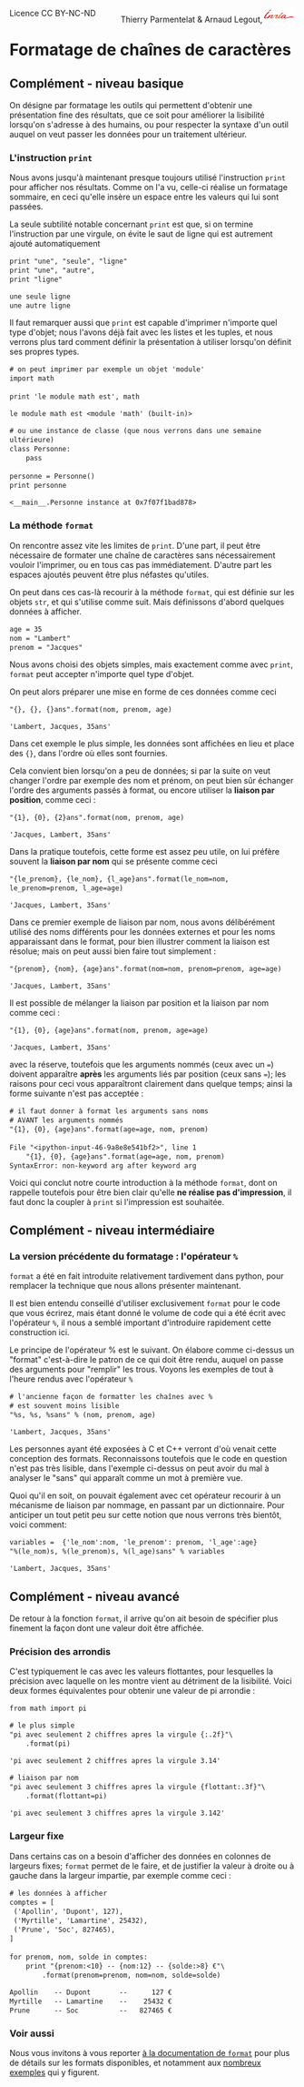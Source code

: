 
<span style="float:left;">Licence CC BY-NC-ND</span><span style="float:right;">Thierry Parmentelat &amp; Arnaud Legout,<img src="media/inria-25.png" style="display:inline"></span><br/>

# Formatage de chaînes de caractères

## Complément - niveau basique

On désigne par formatage les outils qui permettent d'obtenir une présentation fine des résultats, que ce soit pour améliorer la lisibilité lorsqu'on s'adresse à des humains, ou pour respecter la syntaxe d'un outil auquel on veut passer les données pour un traitement ultérieur.

### L'instruction `print`

Nous avons jusqu'à maintenant presque toujours utilisé l'instruction `print` pour afficher nos résultats. Comme on l'a vu, celle-ci réalise un formatage sommaire, en ceci qu'elle insère un espace entre les valeurs qui lui sont passées.

La seule subtilité notable concernant `print` est que, si on termine l'instruction par une virgule, on évite le saut de ligne qui est autrement ajouté automatiquement


```
print "une", "seule", "ligne"
print "une", "autre",
print "ligne"
```

    une seule ligne
    une autre ligne


Il faut remarquer aussi que `print` est capable d'imprimer n'importe quel type d'objet; nous l'avons déjà fait avec les listes et les tuples, et nous verrons plus tard comment définir la présentation à utiliser lorsqu'on définit ses propres types.


```
# on peut imprimer par exemple un objet 'module' 
import math

print 'le module math est', math
```

    le module math est <module 'math' (built-in)>



```
# ou une instance de classe (que nous verrons dans une semaine ultérieure)
class Personne: 
    pass

personne = Personne()
print personne
```

    <__main__.Personne instance at 0x7f07f1bad878>


### La méthode `format`

On rencontre assez vite les limites de `print`. D'une part, il peut être nécessaire de formater une chaîne de caractères sans nécessairement vouloir l'imprimer, ou en tous cas pas immédiatement. D'autre part les espaces ajoutés peuvent être plus néfastes qu'utiles.

On peut dans ces cas-là recourir à la méthode `format`, qui est définie sur les objets `str`, et qui s'utilise comme suit. Mais définissons d'abord quelques données à afficher.


```
age = 35
nom = "Lambert"
prenom = "Jacques"
```

Nous avons choisi des objets simples, mais exactement comme avec `print`, `format` peut accepter n'importe quel type d'objet.

On peut alors préparer une mise en forme de ces données comme ceci


```
"{}, {}, {}ans".format(nom, prenom, age)
```




    'Lambert, Jacques, 35ans'



Dans cet exemple le plus simple, les données sont affichées en lieu et place des `{}`, dans l'ordre où elles sont fournies. 

Cela convient bien lorsqu'on a peu de données; si par la suite on veut changer l'ordre par exemple des nom et prénom, on peut bien sûr échanger l'ordre des arguments passés à format, ou encore utiliser la **liaison par position**, comme ceci&nbsp;:


```
"{1}, {0}, {2}ans".format(nom, prenom, age)
```




    'Jacques, Lambert, 35ans'



Dans la pratique toutefois, cette forme est assez peu utile, on lui préfère souvent la **liaison par nom** qui se présente comme ceci


```
"{le_prenom}, {le_nom}, {l_age}ans".format(le_nom=nom, le_prenom=prenom, l_age=age)
```




    'Jacques, Lambert, 35ans'



Dans ce premier exemple de liaison par nom, nous avons délibérément utilisé des noms différents pour les données externes et pour les noms apparaissant dans le format, pour bien illustrer comment la liaison est résolue; mais on peut aussi bien faire tout simplement&nbsp;:


```
"{prenom}, {nom}, {age}ans".format(nom=nom, prenom=prenom, age=age)
```




    'Jacques, Lambert, 35ans'



Il est possible de mélanger la liaison par position et la liaison par nom comme ceci&nbsp;:


```
"{1}, {0}, {age}ans".format(nom, prenom, age=age)
```




    'Jacques, Lambert, 35ans'



avec la réserve, toutefois que les arguments nommés (ceux avec un `=`) doivent apparaître **après** les arguments liés par position (ceux sans `=`); les raisons pour ceci vous apparaîtront clairement dans quelque temps; ainsi la forme suivante n'est pas acceptée&nbsp;:

    # il faut donner à format les arguments sans noms
    # AVANT les arguments nommés 
    "{1}, {0}, {age}ans".format(age=age, nom, prenom)
    
    File "<ipython-input-46-9a8e8e541bf2>", line 1
        "{1}, {0}, {age}ans".format(age=age, nom, prenom)
    SyntaxError: non-keyword arg after keyword arg

Voici qui conclut notre courte introduction à la méthode `format`, dont on rappelle toutefois pour être bien clair qu'elle **ne réalise pas d'impression**, il faut donc la coupler à `print` si l'impression est souhaitée.

## Complément - niveau intermédiaire

### La version précédente du formatage : l'opérateur `%`

`format` a été en fait introduite relativement tardivement dans python, pour remplacer la technique que nous allons présenter maintenant. 

Il est bien entendu conseillé d'utiliser exclusivement `format` pour le code que vous écrirez, mais étant donné le volume de code qui a été écrit avec l'opérateur `%`, il nous a semblé important d'introduire rapidement cette construction ici.

Le principe de l'opérateur % est le suivant. On élabore comme ci-dessus un "format" c'est-à-dire le patron de ce qui doit être rendu, auquel on passe des arguments pour "remplir" les trous. Voyons les exemples de tout à l'heure rendus avec l'opérateur `%`


```
# l'ancienne façon de formatter les chaînes avec %
# est souvent moins lisible
"%s, %s, %sans" % (nom, prenom, age)
```




    'Lambert, Jacques, 35ans'



Les personnes ayant été exposées à C et C++ verront d'où venait cette conception des formats. Reconnaissons toutefois que le code en question n'est pas très lisible, dans l'exemple ci-dessus on peut avoir du mal à analyser le "sans" qui apparaît comme un mot à première vue. 

Quoi qu'il en soit, on pouvait également avec cet opérateur recourir à un mécanisme de liaison par nommage, en passant par un dictionnaire. Pour anticiper un tout petit peu sur cette notion que nous verrons très bientôt, voici comment:


```
variables =  {'le_nom':nom, 'le_prenom': prenom, 'l_age':age}
"%(le_nom)s, %(le_prenom)s, %(l_age)sans" % variables
```




    'Lambert, Jacques, 35ans'



## Complément - niveau avancé

De retour à la fonction `format`, il arrive qu'on ait besoin de spécifier plus finement la façon dont une valeur doit être affichée.

### Précision des arrondis

C'est typiquement le cas avec les valeurs flottantes, pour lesquelles la précision avec laquelle on les montre vient au détriment de la lisibilité. Voici deux formes équivalentes pour obtenir une valeur de pi arrondie&nbsp;:


```
from math import pi
```


```
# le plus simple
"pi avec seulement 2 chiffres apres la virgule {:.2f}"\
    .format(pi)
```




    'pi avec seulement 2 chiffres apres la virgule 3.14'




```
# liaison par nom
"pi avec seulement 3 chiffres apres la virgule {flottant:.3f}"\
    .format(flottant=pi)
```




    'pi avec seulement 3 chiffres apres la virgule 3.142'



### Largeur fixe

Dans certains cas on a besoin d'afficher des données en colonnes de largeurs fixes; `format` permet de le faire, et de justifier la valeur à droite ou à gauche dans la largeur impartie, par exemple comme ceci&nbsp;:


```
# les données à afficher
comptes = [
 ('Apollin', 'Dupont', 127),
 ('Myrtille', 'Lamartine', 25432),
 ('Prune', 'Soc', 827465),
]

for prenom, nom, solde in comptes:
    print "{prenom:<10} -- {nom:12} -- {solde:>8} €"\
        .format(prenom=prenom, nom=nom, solde=solde)

```

    Apollin    -- Dupont       --      127 €
    Myrtille   -- Lamartine    --    25432 €
    Prune      -- Soc          --   827465 €


### Voir aussi

Nous vous invitons à vous reporter [à la documentation de `format`](https://docs.python.org/2.7/library/string.html#formatstrings) pour plus de détails sur les formats disponibles, et notamment aux [nombreux exemples](https://docs.python.org/2.7/library/string.html#format-examples) qui y figurent.

